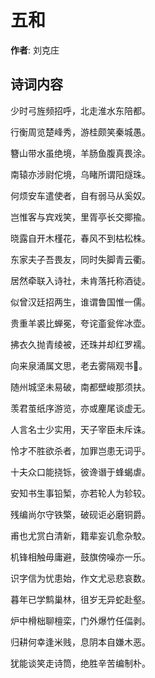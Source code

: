 # 五和

**作者**: 刘克庄

## 诗词内容

少时弓旌频招呼，北走淮水东陪都。

行衡周览楚峰秀，游桂颇笑秦城愚。

簪山带水虽绝境，羊肠鱼腹真畏涂。

南辕亦涉尉佗境，乌睹所谓阳燧珠。

何烦安车遣使者，自有弱马从奚奴。

岂惟客与宾戏笑，里胥亭长交揶揄。

晓露自开木槿花，春风不到枯松株。

东家夫子吾畏友，同时失脚青云衢。

居然牵联入诗社，未肯落托称酒徒。

似曾汉廷招两生，谁谓鲁国惟一儒。

贵重羊裘比蝉冕，夸诧齑瓮侔冰壶。

拂衣久抛青绫被，还珠并却红罗襦。

向来泉涌属文思，老去雾隔观书𪾦。

随州城坚未易破，南都壁峻那须扶。

羡君茧纸序游览，亦或麈尾谈虚无。

人言名士少实用，天子宰臣未斥诛。

怜才不胜欲杀者，加罪岂患无词乎。

十夫众口能挠铄，彼谗谮于蜂蝎虐。

安知书生事铅椠，亦若轮人为轸较。

残编尚尔守铁檠，破砚讵必磨铜爵。

甫也尤赏白清新，籍辈妄讥愈杂駮。

机锋相触毋庸避，鼓旗傍噪亦一乐。

识字信为忧患始，作文尤忌悲哀数。

暮年已学鹪巢林，徂岁无异蛇赴壑。

炉中榾柮聊檀栾，门外爆竹任偪剥。

归耕何幸逢米贱，息阴本自嫌木恶。

犹能谈笑走诗筒，绝胜辛苦编制朴。

